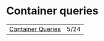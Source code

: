 # Container queries

|  |  |
| :--- | :--- |
| [Container Queries](https://css.oddbird.net/rwd/query/) | 5/24 |

